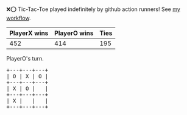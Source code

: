 :x::o: Tic-Tac-Toe played indefinitely by github action runners! See [my workflow](.github/workflows/play.yaml).

|PlayerX wins|PlayerO wins|Ties|
|-|-|-|
|452|414|195|

PlayerO's turn.

<pre>
+---+---+---+
| O | X | O |
+---+---+---+
| X | O |   |
+---+---+---+
| X |   |   |
+---+---+---+
</pre>